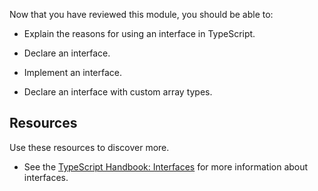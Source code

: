 Now that you have reviewed this module, you should be able to:

- Explain the reasons for using an interface in TypeScript.

- Declare an interface.

- Implement an interface.

- Declare an interface with custom array types.

## Resources

Use these resources to discover more.

- See the [TypeScript Handbook: Interfaces](https://www.typescriptlang.org/docs/handbook/interfaces.html) for more information about interfaces.

